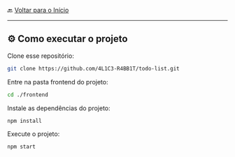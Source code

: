 🔙 [Voltar para o Início](https://github.com/4L1C3-R4BB1T/todo-list "Voltar para o Início")

---

## ⚙️ Como executar o projeto

Clone esse repositório:

```bash
git clone https://github.com/4L1C3-R4BB1T/todo-list.git
```

Entre na pasta frontend do projeto:

```bash
cd ./frontend
```

Instale as dependências do projeto:

```bash
npm install
```

Execute o projeto:

```bash
npm start
```
